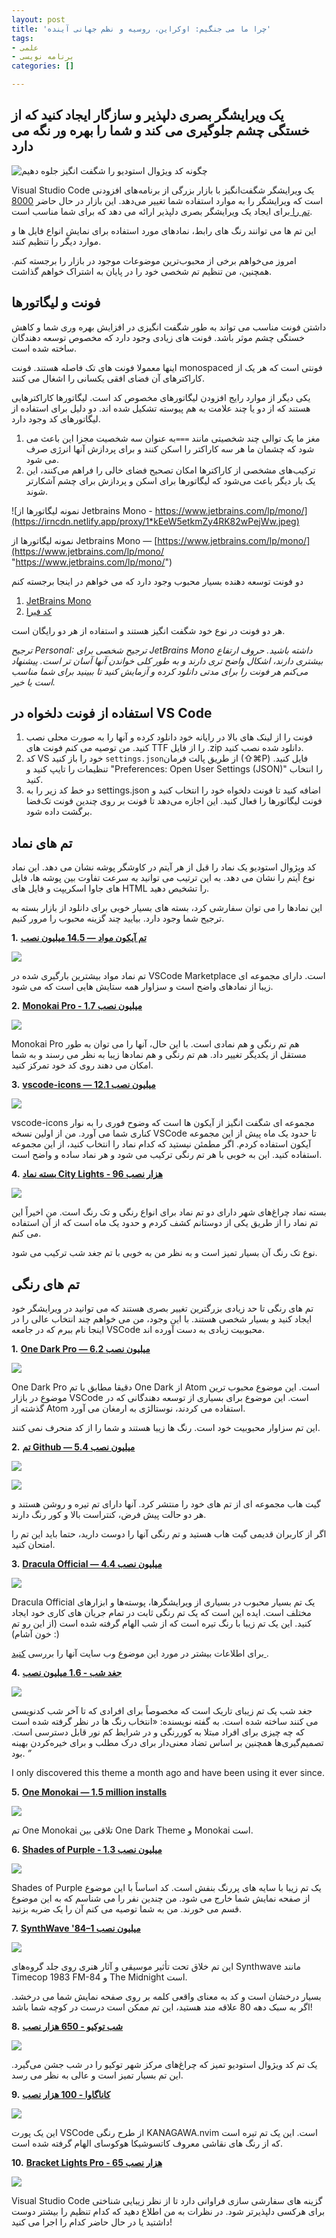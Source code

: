 ```yaml
---
layout: post
title: 'چرا ما می جنگیم: اوکراین، روسیه و نظم جهانی آینده'
tags:
- علمی
- برنامه نویسی
categories: []

---
```

## یک ویرایشگر بصری دلپذیر و سازگار ایجاد کنید که از خستگی چشم جلوگیری می کند و شما را بهره ور نگه می دارد

![چگونه کد ویژوال استودیو را شگفت انگیز جلوه دهیم](https://irncdn.netlify.app/max/700/1*1OSztfdEBGYkFQqtXm4xQg.jpeg )

Visual Studio Code یک ویرایشگر شگفت‌انگیز با بازار بزرگی از برنامه‌های افزودنی است که ویرایشگر را به موارد استفاده شما تغییر می‌دهد. این بازار در حال حاضر [8000 تم را ](https://marketplace.visualstudio.com/search?target=VSCode&category=Themes&sortBy=Installs)برای ایجاد یک ویرایشگر بصری دلپذیر ارائه می دهد که برای شما مناسب است.

این تم ها می توانند رنگ های رابط، نمادهای مورد استفاده برای نمایش انواع فایل ها و موارد دیگر را تنظیم کنند.

امروز می‌خواهم برخی از محبوب‌ترین موضوعات موجود در بازار را برجسته کنم. همچنین، من تنظیم تم شخصی خود را در پایان به اشتراک خواهم گذاشت.

## فونت و لیگاتورها

داشتن فونت مناسب می تواند به طور شگفت انگیزی در افزایش بهره وری شما و کاهش خستگی چشم موثر باشد. فونت های زیادی وجود دارد که مخصوص توسعه دهندگان ساخته شده است.

اینها معمولا فونت های تک فاصله هستند. فونت monospaced فونتی است که هر یک از کاراکترهای آن فضای افقی یکسانی را اشغال می کنند.

یکی دیگر از موارد رایج افزودن لیگاتورهای مخصوص کد است. لیگاتورها کاراکترهایی هستند که از دو یا چند علامت به هم پیوسته تشکیل شده اند. دو دلیل برای استفاده از لیگاتورهای کد وجود دارد.

1. مغز ما یک توالی چند شخصیتی مانند `===`به عنوان سه شخصیت مجزا این باعث می شود که چشمان ما هر سه کاراکتر را اسکن کنند و برای پردازش آنها انرژی صرف می شود.
2. ترکیب‌های مشخصی از کاراکترها امکان تصحیح فضای خالی را فراهم می‌کنند، این یک بار دیگر باعث می‌شود که لیگاتورها برای اسکن و پردازش برای چشم آشکارتر شوند.

![نمونه لیگاتورها از Jetbrains Mono - https://www.jetbrains.com/lp/mono/](https://irncdn.netlify.app/proxy/1*kEeW5etkmZy4RK82wPejWw.jpeg)

نمونه لیگاتورها از Jetbrains Mono — [https://www.jetbrains.com/lp/mono/](https://www.jetbrains.com/lp/mono/ "https://www.jetbrains.com/lp/mono/")

دو فونت توسعه دهنده بسیار محبوب وجود دارد که می خواهم در اینجا برجسته کنم

1. [JetBrains Mono](https://www.jetbrains.com/lp/mono/)
2. [کد فیرا](https://github.com/tonsky/FiraCode)

هر دو فونت در نوع خود شگفت انگیز هستند و استفاده از هر دو رایگان است.

_ترجیح PersonaI: ترجیح شخصی برای JetBrains Mono داشته باشید. حروف ارتفاع بیشتری دارند، اشکال واضح تری دارند و به طور کلی خواندن آنها آسان تر است. پیشنهاد می‌کنم هر فونت را برای مدتی دانلود کرده و آزمایش کنید تا ببینید برای شما مناسب است یا خیر._

## استفاده از فونت دلخواه در VS Code

1. فونت را از لینک های بالا در رایانه خود دانلود کرده و آنها را به صورت محلی نصب کنید. من توصیه می کنم فونت های TTF را از فایل .zip دانلود شده نصب کنید.
2. کد VS خود را باز کنید `settings.json`از طریق پالت فرمان (⇧⌘P) فایل کنید. تنظیمات را تایپ کنید و "Preferences: Open User Settings (JSON)" را انتخاب کنید.
3. دو خط کد زیر را به settings.json اضافه کنید تا فونت دلخواه خود را انتخاب کنید و فونت لیگاتورها را فعال کنید. این اجازه می‌دهد تا فونت بر روی چندین فونت تک‌فضا برگشت داده شود.

## تم های نماد

کد ویژوال استودیو یک نماد را قبل از هر آیتم در کاوشگر پوشه نشان می دهد. این نماد نوع آیتم را نشان می دهد. به این ترتیب می توانید به سرعت تفاوت بین پوشه ها، فایل های جاوا اسکریپت و فایل های HTML را تشخیص دهید.

این نمادها را می توان سفارشی کرد، بسته های بسیار خوبی برای دانلود از بازار بسته به ترجیح شما وجود دارد. بیایید چند گزینه محبوب را مرور کنیم.

**1.** [**تم آیکون مواد — 14.5 میلیون نصب**](https://marketplace.visualstudio.com/items?itemName=PKief.material-icon-theme)

![](https://irncdn.netlify.app/proxy/1*kHlIWZTTqBTSXQ9qA7rrgw.jpeg)

تم نماد مواد بیشترین بارگیری شده در VSCode Marketplace است. دارای مجموعه ای زیبا از نمادهای واضح است و سزاوار همه ستایش هایی است که می شود.

**2.** [**Monokai Pro - 1.7 میلیون نصب**](https://marketplace.visualstudio.com/items?itemName=monokai.theme-monokai-pro-vscode)

![](https://irncdn.netlify.app/proxy/1*TLTmCavyYKruRvLWYNTcug.jpeg)

Monokai Pro هم تم رنگی و هم نمادی است. با این حال، آنها را می توان به طور مستقل از یکدیگر تغییر داد. هم تم رنگی و هم نمادها زیبا به نظر می رسند و به شما امکان می دهند روی کد خود تمرکز کنید.

**3.** [**vscode-icons — 12.1 میلیون نصب**](https://marketplace.visualstudio.com/items?itemName=vscode-icons-team.vscode-icons)

![](https://irncdn.netlify.app/proxy/1*GJpIJTB8Fq4aa7tZFnEZdA.jpeg)

vscode-icons مجموعه ای شگفت انگیز از آیکون ها است که وضوح فوری را به نوار کناری شما می آورد. من از اولین نسخه VSCode تا حدود یک ماه پیش از این مجموعه آیکون استفاده کردم. اگر مطمئن نیستید که کدام نماد را انتخاب کنید، از این مجموعه استفاده کنید. این به خوبی با هر تم رنگی ترکیب می شود و هر نماد ساده و واضح است.

**4.** [**بسته نماد City Lights - 96 هزار نصب**](https://marketplace.visualstudio.com/items?itemName=Yummygum.city-lights-icon-vsc)

![](https://irncdn.netlify.app/proxy/1*ZC8SZh09IFfFE1sZ__Qang.jpeg)

بسته نماد چراغ‌های شهر دارای دو تم نماد برای انواع رنگی و تک رنگ است. من اخیراً این تم نماد را از طریق یکی از دوستانم کشف کردم و حدود یک ماه است که از آن استفاده می کنم.  
  
نوع تک رنگ آن بسیار تمیز است و به نظر من به خوبی با تم جغد شب ترکیب می شود.

## تم های رنگی

تم های رنگی تا حد زیادی بزرگترین تغییر بصری هستند که می توانید در ویرایشگر خود ایجاد کنید و بسیار شخصی هستند. با این وجود، من می خواهم چند انتخاب عالی را در اینجا نام ببرم که در جامعه VSCode محبوبیت زیادی به دست آورده اند.

**1.** [**One Dark Pro — 6.2 میلیون نصب**](https://marketplace.visualstudio.com/items?itemName=zhuangtongfa.Material-theme)

![](https://irncdn.netlify.app/proxy/1*iFNwgcFQQmxtFSf3nV4-dg.jpeg)

One Dark Pro دقیقا مطابق با تم One Dark از Atom است. این موضوع محبوب ترین موضوع در بازار VSCode است. این موضوع برای بسیاری از توسعه دهندگانی که در گذشته از Atom استفاده می کردند، نوستالژی به ارمغان می آورد.

این تم سزاوار محبوبیت خود است. رنگ ها زیبا هستند و شما را از کد منحرف نمی کنند.

**2.** [**تم Github — 5.4 میلیون نصب**](https://marketplace.visualstudio.com/items?itemName=GitHub.github-vscode-theme)

![](https://irncdn.netlify.app/proxy/1*TD6uvKD9NhSCrEpteZ1OGQ.jpeg)

![](https://irncdn.netlify.app/proxy/1*wMeGtbEK1jXYBD58Tfa1vA.jpeg)

گیت هاب مجموعه ای از تم های خود را منتشر کرد. آنها دارای تم تیره و روشن هستند و هر دو حالت پیش فرض، کنتراست بالا و کور رنگ دارند.

اگر از کاربران قدیمی گیت هاب هستید و تم رنگی آنها را دوست دارید، حتما باید این تم را امتحان کنید.

**3.** [**Dracula Official — 4.4 میلیون نصب**](https://marketplace.visualstudio.com/items?itemName=dracula-theme.theme-dracula)

![](https://irncdn.netlify.app/proxy/1*USIe80DQFoxE-TmMKx-MzA.jpeg)

Dracula Official یک تم بسیار محبوب در بسیاری از ویرایشگرها، پوسته‌ها و ابزارهای مختلف است. ایده این است که یک تم رنگی ثابت در تمام جریان های کاری خود ایجاد کنید. این یک تم زیبا با رنگ تیره است که از شب الهام گرفته شده است (از این رو تم خون آشام) :)

برای اطلاعات بیشتر در مورد این موضوع وب سایت آنها را بررسی [کنید ](https://draculatheme.com/).

**4.** [**جغد شب - 1.6 میلیون نصب**](https://marketplace.visualstudio.com/items?itemName=sdras.night-owl)

![](https://irncdn.netlify.app/proxy/1*sSLBispCqBSJ5Gx7WzwY1g.jpeg)

جغد شب یک تم زیبای تاریک است که مخصوصاً برای افرادی که تا آخر شب کدنویسی می کنند ساخته شده است. به گفته نویسنده: «انتخاب رنگ ها در نظر گرفته شده است که چه چیزی برای افراد مبتلا به کوررنگی و در شرایط کم نور قابل دسترسی است. تصمیم‌گیری‌ها همچنین بر اساس تضاد معنی‌دار برای درک مطلب و برای خیره‌کردن بهینه بود. _”_

I only discovered this theme a month ago and have been using it ever since.

**5.** [**One Monokai — 1.5 million installs**](https://marketplace.visualstudio.com/items?itemName=azemoh.one-monokai)

![](https://irncdn.netlify.app/proxy/1*NFlhIDRD0YVZSXuIaWkVjw.jpeg)

تم One Monokai تلاقی بین One Dark Theme و Monokai است.

**6.** [**Shades of Purple - 1.3 میلیون نصب**](https://marketplace.visualstudio.com/items?itemName=ahmadawais.shades-of-purple)

![](https://irncdn.netlify.app/proxy/1*pkF6pX2_GM0-6tzt0KZX5g.jpeg)

Shades of Purple یک تم زیبا با سایه های پررنگ بنفش است. کد اساساً با این موضوع از صفحه نمایش شما خارج می شود. من چندین نفر را می شناسم که به این موضوع قسم می خورند. من به شما توصیه می کنم آن را یک ضربه بزنید.

**7.** [**SynthWave '84–1 میلیون نصب**](https://marketplace.visualstudio.com/items?itemName=RobbOwen.synthwave-vscode)

![](https://irncdn.netlify.app/proxy/1*ThDvXzUS57JRDomKOZcs_w.jpeg)

این تم خلاق تحت تأثیر موسیقی و آثار هنری روی جلد گروه‌های Synthwave مانند Timecop 1983 FM-84 و The Midnight است.

بسیار درخشان است و کد به معنای واقعی کلمه بر روی صفحه نمایش شما می درخشد. اگر به سبک دهه 80 علاقه مند هستید، این تم ممکن است درست در کوچه شما باشد!

**8.** [**شب توکیو - 650 هزار نصب**](https://marketplace.visualstudio.com/items?itemName=enkia.tokyo-night)

![](https://irncdn.netlify.app/proxy/1*9el8Yu9uH6m7G8kHsXD06g.jpeg)

یک تم کد ویژوال استودیو تمیز که چراغ‌های مرکز شهر توکیو را در شب جشن می‌گیرد. این تم بسیار تمیز است و عالی به نظر می رسد.

**9.** [**کاناگاوا - 100 هزار نصب**](https://marketplace.visualstudio.com/items?itemName=qufiwefefwoyn.kanagawa)

![](https://irncdn.netlify.app/proxy/1*HX7D1EFaeAzOj9FK3uDjPQ.jpeg)

این یک پورت VSCode از طرح رنگی KANAGAWA.nvim است. این یک تم تیره است که از رنگ های نقاشی معروف کاتسوشیکا هوکوسای الهام گرفته شده است.

**10.** [**Bracket Lights Pro - 65 هزار نصب**](https://marketplace.visualstudio.com/items?itemName=fehey.brackets-light-pro)

![](https://irncdn.netlify.app/proxy/1*gODNIDNpVlAYnkYU5JtKDg.jpeg)

Visual Studio Code گزینه های سفارشی سازی فراوانی دارد تا از نظر زیبایی شناختی برای هرکسی دلپذیرتر شود. در نظرات به من اطلاع دهید که کدام تنظیم را بیشتر دوست داشتید یا در حال حاضر کدام را اجرا می کنید!